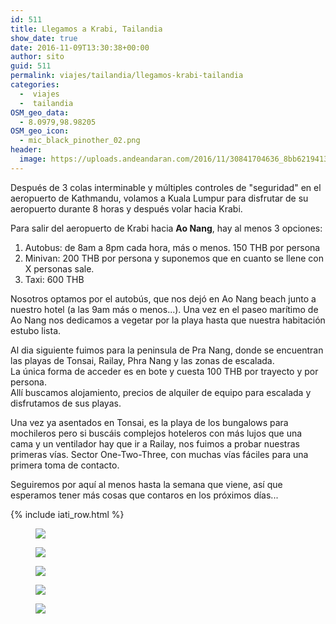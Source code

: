 ```yaml
---
id: 511
title: Llegamos a Krabi, Tailandia
show_date: true
date: 2016-11-09T13:30:38+00:00
author: sito
guid: 511
permalink: viajes/tailandia/llegamos-krabi-tailandia
categories:
  -  viajes
  -  tailandia
OSM_geo_data:
  - 8.0979,98.98205
OSM_geo_icon:
  - mic_black_pinother_02.png
header:
  image: https://uploads.andeandaran.com/2016/11/30841704636_8bb6219413_b-1024x545.jpg
---
```


Después de 3 colas interminable y múltiples controles de "seguridad" en el aeropuerto de Kathmandu, volamos a Kuala Lumpur para disfrutar de su aeropuerto durante 8 horas y después volar hacia Krabi.

Para salir del aeropuerto de Krabi hacia **Ao Nang**, hay al menos 3 opciones:

  1. Autobus: de 8am a 8pm cada hora, más o menos. 150 THB por persona
  2. Minivan: 200 THB por persona y suponemos que en cuanto se llene con X personas sale.
  3. Taxi: 600 THB

Nosotros optamos por el autobús, que nos dejó en Ao Nang beach junto a nuestro hotel (a las 9am más o menos...). Una vez en el paseo marítimo de Ao Nang nos dedicamos a vegetar por la playa hasta que nuestra habitación estubo lista.   
    
Al dia siguiente fuimos para la peninsula de Pra Nang, donde se encuentran las playas de Tonsai, Railay, Phra Nang y las zonas de escalada.<br /> La única forma de acceder es en bote y cuesta 100 THB por trayecto y por persona.<br /> Allí buscamos alojamiento, precios de alquiler de equipo para escalada y disfrutamos de sus playas.
  
Una vez ya asentados en Tonsai, es la playa de los bungalows para mochileros pero si buscáis complejos hoteleros con más lujos que una cama y un ventilador hay que ir a Railay, nos fuimos a probar nuestras primeras vías. Sector One-Two-Three, con muchas vías fáciles para una primera toma de contacto.

Seguiremos por aquí al menos hasta la semana que viene, así que esperamos tener más cosas que contaros en los próximos días...
  
    
{% include iati_row.html %}
  
<div id='gallery-9' class='gallery galleryid-511 gallery-columns-3 gallery-size-wcfixedheightsmall'>
  <figure > 
  
  <div>
    <a href='https://uploads.andeandaran.com/2016/11/GOPR5937.jpg'><img src="https://uploads.andeandaran.com/2016/11/GOPR5937.jpg"  /></a>
  </div></figure><figure > 
  
  <div>
    <a href='https://uploads.andeandaran.com/2016/11/GOPR5942.jpg'><img src="https://uploads.andeandaran.com/2016/11/GOPR5942.jpg"  /></a>
  </div></figure><figure > 
  
  <div>
    <a href='https://uploads.andeandaran.com/2016/11/GOPR5948.jpg'><img src="https://uploads.andeandaran.com/2016/11/GOPR5948.jpg"  /></a>
  </div></figure><figure > 
  
  <div>
    <a href='https://uploads.andeandaran.com/2016/11/GOPR5956.jpg'><img src="https://uploads.andeandaran.com/2016/11/GOPR5956.jpg"  /></a>
  </div></figure><figure > 
  
  <div>
    <a href='https://uploads.andeandaran.com/2016/11/GOPR5960.jpg'><img src="https://uploads.andeandaran.com/2016/11/GOPR5960.jpg"  /></a>
  </div></figure>
</div>